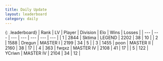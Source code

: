 ```yaml
---
title: Daily Update
layout: leaderboard
category: daily
---
```


{: .leaderboard}
| Rank | LV | Player | Division | Elo | Wins | Losses |
| --- | --- | --- | --- | --- | --- | --- |
| <span data-change="0">1</span> | 2844 | <span title="ID: 353063">Sktima</span> | LEGEND | <span data-change="73">2202</span> | <span data-change="9">38</span> | <span data-change="0">10</span> |
| <span data-change="0">2</span> | 1588 | <span title="ID: 337810">Dregun</span> | MASTER I | <span data-change="95">2199</span> | <span data-change="13">34</span> | <span data-change="2">5</span> |
| <span data-change="1">3</span> | 1455 | <span title="ID: 540690">poon</span> | MASTER II | <span data-change="110">2160</span> | <span data-change="23">38</span> | <span data-change="9">17</span> |
| <span data-change="1">4</span> | 363 | <span title="ID: 742416">fwqxz</span> | MASTER IV | <span data-change="83">2108</span> | <span data-change="15">41</span> | <span data-change="7">17</span> |
| <span data-change="2">5</span> | 122 | <span title="ID: 555090">YCriwn</span> | MASTER IV | <span data-change="87">2104</span> | <span data-change="16">34</span> | <span data-change="6">12</span> |
